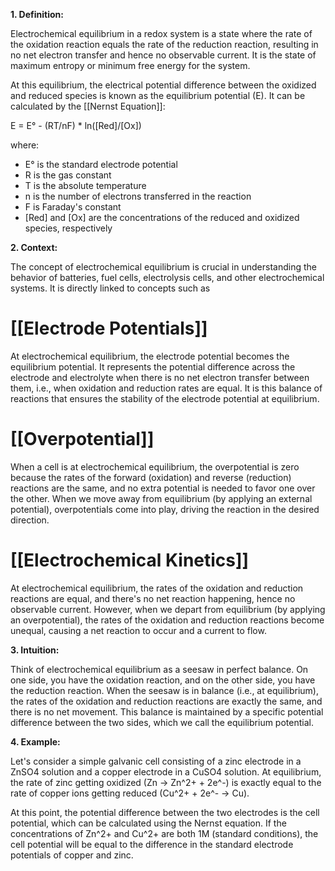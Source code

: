 **1. Definition:**

Electrochemical equilibrium in a redox system is a state where the rate of the oxidation reaction equals the rate of the reduction reaction, resulting in no net electron transfer and hence no observable current. It is the state of maximum entropy or minimum free energy for the system. 

At this equilibrium, the electrical potential difference between the oxidized and reduced species is known as the equilibrium potential (E). It can be calculated by the [[Nernst Equation]]:

E = E° - (RT/nF) * ln([Red]/[Ox])

where:
- E° is the standard electrode potential
- R is the gas constant
- T is the absolute temperature
- n is the number of electrons transferred in the reaction
- F is Faraday's constant
- [Red] and [Ox] are the concentrations of the reduced and oxidized species, respectively

**2. Context:**

The concept of electrochemical equilibrium is crucial in understanding the behavior of batteries, fuel cells, electrolysis cells, and other electrochemical systems. It is directly linked to concepts such as 
# [[Electrode Potentials]]
At electrochemical equilibrium, the electrode potential becomes the equilibrium potential. It represents the potential difference across the electrode and electrolyte when there is no net electron transfer between them, i.e., when oxidation and reduction rates are equal. It is this balance of reactions that ensures the stability of the electrode potential at equilibrium.
# [[Overpotential]]
When a cell is at electrochemical equilibrium, the overpotential is zero because the rates of the forward (oxidation) and reverse (reduction) reactions are the same, and no extra potential is needed to favor one over the other. When we move away from equilibrium (by applying an external potential), overpotentials come into play, driving the reaction in the desired direction.
# [[Electrochemical Kinetics]]
At electrochemical equilibrium, the rates of the oxidation and reduction reactions are equal, and there's no net reaction happening, hence no observable current. However, when we depart from equilibrium (by applying an overpotential), the rates of the oxidation and reduction reactions become unequal, causing a net reaction to occur and a current to flow.

**3. Intuition:**

Think of electrochemical equilibrium as a seesaw in perfect balance. On one side, you have the oxidation reaction, and on the other side, you have the reduction reaction. When the seesaw is in balance (i.e., at equilibrium), the rates of the oxidation and reduction reactions are exactly the same, and there is no net movement. This balance is maintained by a specific potential difference between the two sides, which we call the equilibrium potential.

**4. Example:**

Let's consider a simple galvanic cell consisting of a zinc electrode in a ZnSO4 solution and a copper electrode in a CuSO4 solution. At equilibrium, the rate of zinc getting oxidized (Zn → Zn^2+ + 2e^-) is exactly equal to the rate of copper ions getting reduced (Cu^2+ + 2e^- → Cu). 

At this point, the potential difference between the two electrodes is the cell potential, which can be calculated using the Nernst equation. If the concentrations of Zn^2+ and Cu^2+ are both 1M (standard conditions), the cell potential will be equal to the difference in the standard electrode potentials of copper and zinc.